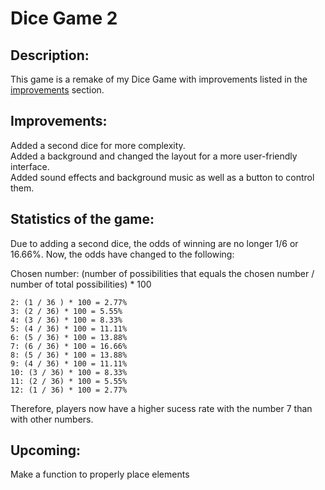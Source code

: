 # Dice Game 2

## Description:
This game is a remake of my Dice Game with improvements listed in the [improvements](https://github.com/Merlot44/DiceGame2/tree/master#improvements) section.

## Improvements:
Added a second dice for more complexity.  
Added a background and changed the layout for a more user-friendly interface.  
Added sound effects and background music as well as a button to control them.

## Statistics of the game:
Due to adding a second dice, the odds of winning are no longer 1/6 or 16.66%. Now, the odds have changed to the following:  

Chosen number: (number of possibilities that equals the chosen number / number of total possibilities) * 100  
```
2: (1 / 36 ) * 100 = 2.77%
3: (2 / 36) * 100 = 5.55%
4: (3 / 36) * 100 = 8.33%
5: (4 / 36) * 100 = 11.11%
6: (5 / 36) * 100 = 13.88%
7: (6 / 36) * 100 = 16.66%
8: (5 / 36) * 100 = 13.88%
9: (4 / 36) * 100 = 11.11%
10: (3 / 36) * 100 = 8.33%
11: (2 / 36) * 100 = 5.55%
12: (1 / 36) * 100 = 2.77%
```
Therefore, players now have a higher sucess rate with the number 7 than with other numbers.

## Upcoming:
Make a function to properly place elements
